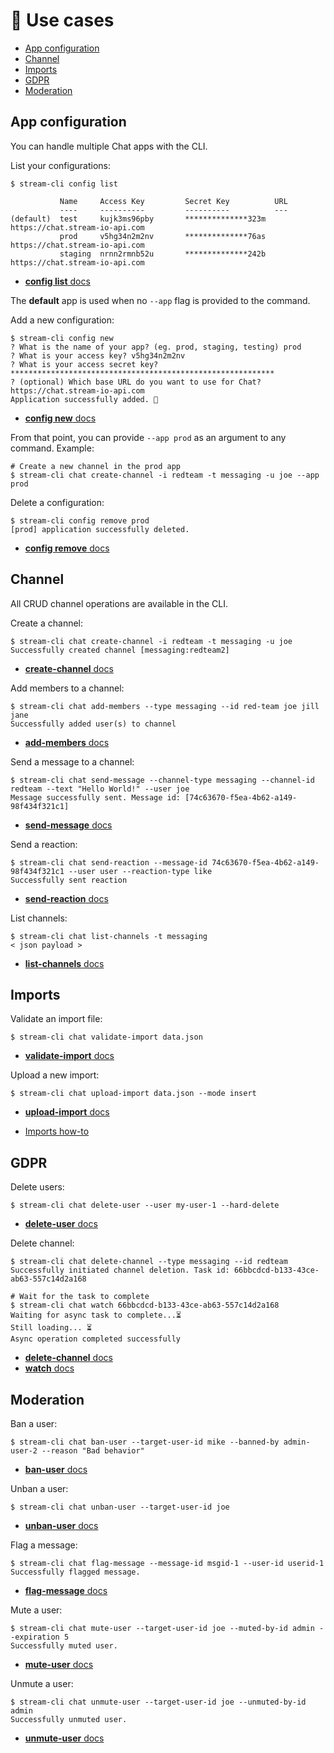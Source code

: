 # 📃 Use cases <!-- omit in toc -->

- [App configuration](#app-configuration)
- [Channel](#channel)
- [Imports](#imports)
- [GDPR](#gdpr)
- [Moderation](#moderation)

## App configuration

You can handle multiple Chat apps with the CLI.

List your configurations:
```shell
$ stream-cli config list

           Name     Access Key         Secret Key          URL
           ----     ----------         ----------          ---
(default)  test     kujk3ms96pby       **************323m  https://chat.stream-io-api.com
           prod     v5hg34n2m2nv       **************76as  https://chat.stream-io-api.com
           staging  nrnn2rmnb52u       **************242b  https://chat.stream-io-api.com
```

- [**config list** docs](./stream-cli_config_list.md)

The **default** app is used when no `--app` flag is provided to the command.

Add a new configuration:

```shell
$ stream-cli config new
? What is the name of your app? (eg. prod, staging, testing) prod
? What is your access key? v5hg34n2m2nv
? What is your access secret key? ***********************************************************
? (optional) Which base URL do you want to use for Chat? https://chat.stream-io-api.com
Application successfully added. 🚀
```
- [**config new** docs](./stream-cli_config_new.md)

From that point, you can provide `--app prod` as an argument to any command. Example:
```shell
# Create a new channel in the prod app
$ stream-cli chat create-channel -i redteam -t messaging -u joe --app prod
```

Delete a configuration:
```shell
$ stream-cli config remove prod
[prod] application successfully deleted.
```
- [**config remove** docs](./stream-cli_config_remove.md)

## Channel

All CRUD channel operations are available in the CLI.

Create a channel:
```shell
$ stream-cli chat create-channel -i redteam -t messaging -u joe
Successfully created channel [messaging:redteam2]
```
- [**create-channel** docs](./stream-cli_chat_create-channel.md)

Add members to a channel:
```shell
$ stream-cli chat add-members --type messaging --id red-team joe jill jane
Successfully added user(s) to channel
```
- [**add-members** docs](./stream-cli_chat_add-members.md)

Send a message to a channel:
```shell
$ stream-cli chat send-message --channel-type messaging --channel-id redteam --text "Hello World!" --user joe
Message successfully sent. Message id: [74c63670-f5ea-4b62-a149-98f434f321c1]
```
- [**send-message** docs](./stream-cli_chat_send-message.md)

Send a reaction:
```shell
$ stream-cli chat send-reaction --message-id 74c63670-f5ea-4b62-a149-98f434f321c1 --user user --reaction-type like
Successfully sent reaction
```

- [**send-reaction** docs](./stream-cli_chat_send-reaction.md)

List channels:
```shell
$ stream-cli chat list-channels -t messaging
< json payload >
```
- [**list-channels** docs](./stream-cli_chat_list-channels.md)


## Imports

Validate an import file:
```shell
$ stream-cli chat validate-import data.json
```
- [**validate-import** docs](./stream-cli_chat_validate-import.md)

Upload a new import:
```shell
$ stream-cli chat upload-import data.json --mode insert
```
- [**upload-import** docs](./stream-cli_chat_upload-import.md)

- [Imports how-to](./imports.md)

## GDPR

Delete users:
```shell
$ stream-cli chat delete-user --user my-user-1 --hard-delete
```
- [**delete-user** docs](./stream-cli_chat_delete-user.md)

Delete channel:
```shell
$ stream-cli chat delete-channel --type messaging --id redteam
Successfully initiated channel deletion. Task id: 66bbcdcd-b133-43ce-ab63-557c14d2a168

# Wait for the task to complete
$ stream-cli chat watch 66bbcdcd-b133-43ce-ab63-557c14d2a168
Waiting for async task to complete...⏳
Still loading... ⏳
Async operation completed successfully
```
- [**delete-channel** docs](./stream-cli_chat_delete-channel.md)
- [**watch** docs](./stream-cli_chat_watch.md)

## Moderation

Ban a user:
```shell
$ stream-cli chat ban-user --target-user-id mike --banned-by admin-user-2 --reason "Bad behavior"
```
- [**ban-user** docs](./stream-cli_chat_ban-user.md)

Unban a user:
```shell
$ stream-cli chat unban-user --target-user-id joe
```
- [**unban-user** docs](./stream-cli_chat_unban-user.md)

Flag a message:
```shell
$ stream-cli chat flag-message --message-id msgid-1 --user-id userid-1
Successfully flagged message.
```
- [**flag-message** docs](./stream-cli_chat_flag-message.md)

Mute a user:
```shell
$ stream-cli chat mute-user --target-user-id joe --muted-by-id admin --expiration 5
Successfully muted user.
```
- [**mute-user** docs](./stream-cli_chat_mute-user.md)

Unmute a user:
```shell
$ stream-cli chat unmute-user --target-user-id joe --unmuted-by-id admin
Successfully unmuted user.
```
- [**unmute-user** docs](./stream-cli_chat_unmute-user.md)